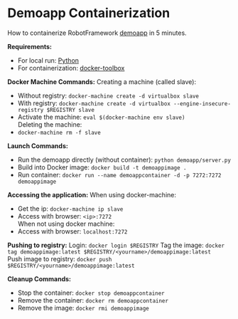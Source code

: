 # Demoapp Containerization

How to containerize RobotFramework [demoapp](https://bitbucket.org/robotframework/webdemo) in 5 minutes.

**Requirements:**
* For local run: [Python](https://www.python.org/)
* For containerization: [docker-toolbox](https://www.docker.com/products/docker-toolbox)

**Docker Machine Commands:**
Creating a machine (called slave):  
* Without registry: `docker-machine create -d virtualbox slave`
* With registry: `docker-machine create -d virtualbox --engine-insecure-registry $REGISTRY slave`  
* Activate the machine: `eval $(docker-machine env slave)`  
Deleting the machine:  
* `docker-machine rm -f slave`

**Launch Commands:**
* Run the demoapp directly (without container): `python demoapp/server.py`
* Build into Docker image: `docker build -t demoappimage .`
* Run container: `docker run --name demoappcontainer -d -p 7272:7272 demoappimage`

**Accessing the application:**
When using docker-machine:  
* Get the ip: `docker-machine ip slave`  
* Access with browser: `<ip>:7272`  
When not using docker machine:  
* Access with browser: `localhost:7272`

**Pushing to registry:**
Login: `docker login $REGISTRY`
Tag the image: `docker tag demoappimage:latest $REGISTRY/<yourname>/demoappimage:latest`  
Push image to registry: `docker push $REGISTRY/<yourname>/demoappimage:latest`

**Cleanup Commands:**
* Stop the container: `docker stop demoappcontainer`
* Remove the container: `docker rm demoappcontainer`
* Remove the image: `docker rmi demoappimage`
